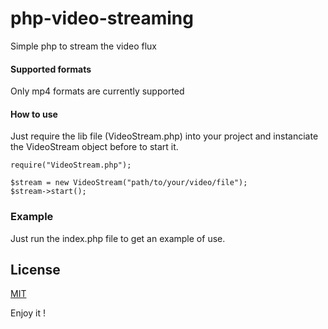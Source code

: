 # php-video-streaming
Simple php to stream the video flux

#### Supported formats 

Only mp4 formats are currently supported


#### How to use

Just require the lib file (VideoStream.php) into your project and instanciate the VideoStream object before to start it.

	require("VideoStream.php");
	
	$stream = new VideoStream("path/to/your/video/file");
    $stream->start();

### Example
Just run the index.php file to get an example of use.


## License

[MIT](LICENSE)


Enjoy it !
